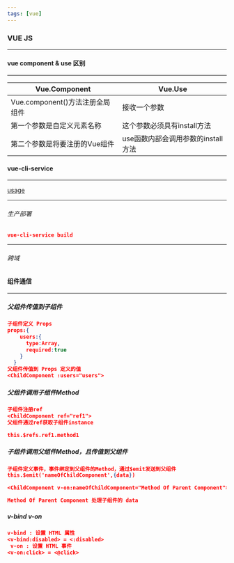 ```yaml
---
tags: [vue]
---
```



### VUE JS

<hr>

#### vue component & use 区别

<hr>

| Vue.Component           | Vue.Use                |
| ----------------------- | ---------------------- |
| Vue.component()方法注册全局组件 | 接收一个参数                 |
| 第一个参数是自定义元素名称           | 这个参数必须具有install方法      |
| 第二个参数是将要注册的Vue组件        | use函数内部会调用参数的install方法 |

#### vue-cli-service

<hr>

[usage](https://cli.vuejs.org/zh/guide/cli-service.html#%E4%BD%BF%E7%94%A8%E5%91%BD%E4%BB%A4)

<hr>

###### 生产部署

```json
vue-cli-service build
```

<hr>

###### 跨域

#### 组件通信
<hr>

##### 父组件传值到子组件
```json
子组件定义 Props
props:{
    users:{           
      type:Array,
      required:true
    }
  }
父组件传值到 Props 定义的值
<ChildComponent :users="users">
```

##### 父组件调用子组件Method
```json
子组件注册ref
<ChildComponent ref="ref1">
父组件通过ref获取子组件instance

this.$refs.ref1.method1
```

##### 子组件调用父组件Method，且传值到父组件
```json
子组件定义事件，事件绑定到父组件的Method，通过$emit发送到父组件
this.$emit('nameOfChildComponent',{data})

<ChildComponent v-on:nameOfChildComponent="Method Of Parent Component">

Method Of Parent Component 处理子组件的 data
```

##### v-bind v-on
```json
v-bind : 设置 HTML 属性
<v-bind:disabled> = <:disabled>
 v-on : 设置 HTML 事件
<v-on:click> = <@click>
```
